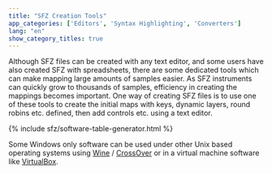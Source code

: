 ```yaml
---
title: "SFZ Creation Tools"
app_categories: ['Editors', 'Syntax Highlighting', 'Converters']
lang: "en"
show_category_titles: true
---
```

Although SFZ files can be created with any text editor, and some users have also
created SFZ with spreadsheets, there are some dedicated tools which can make
mapping large amounts of samples easier. As SFZ instruments can quickly grow to
thousands of samples, efficiency in creating the mappings becomes important.
One way of creating SFZ files is to use one of these tools to create the initial
maps with keys, dynamic layers, round robins etc. defined,
then add controls etc. using a text editor.

{% include sfz/software-table-generator.html %}

Some Windows only software can be used under other Unix based operating systems
using [Wine] / [CrossOver] or in a virtual machine software like [VirtualBox].

[Wine]: https://www.winehq.org/
[CrossOver]: https://www.codeweavers.com/
[VirtualBox]: https://www.virtualbox.org/
